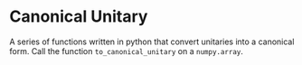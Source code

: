 # Canonical Unitary
A series of functions written in python that convert unitaries into a canonical form.
Call the function `to_canonical_unitary` on a `numpy.array`.
